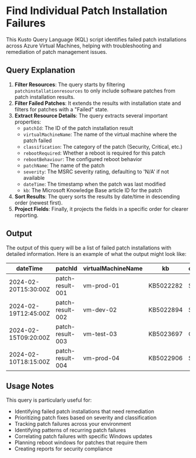 # Find Individual Patch Installation Failures

This Kusto Query Language (KQL) script identifies failed patch installations across Azure Virtual Machines, helping with troubleshooting and remediation of patch management issues.

## Query Explanation

1. **Filter Resources**: The query starts by filtering `patchinstallationresources` to only include software patches from patch installation results.
2. **Filter Failed Patches**: It extends the results with installation state and filters for patches with a "Failed" state.
3. **Extract Resource Details**: The query extracts several important properties:
   - `patchId`: The ID of the patch installation result
   - `virtualMachineName`: The name of the virtual machine where the patch failed
   - `classification`: The category of the patch (Security, Critical, etc.)
   - `rebootRequired`: Whether a reboot is required for this patch
   - `rebootBehaviour`: The configured reboot behavior
   - `patchName`: The name of the patch
   - `severity`: The MSRC severity rating, defaulting to 'N/A' if not available
   - `dateTime`: The timestamp when the patch was last modified
   - `kb`: The Microsoft Knowledge Base article ID for the patch
4. **Sort Results**: The query sorts the results by date/time in descending order (newest first).
5. **Project Fields**: Finally, it projects the fields in a specific order for clearer reporting.

## Output
The output of this query will be a list of failed patch installations with detailed information. Here is an example of what the output might look like:

| dateTime | patchId | virtualMachineName | kb | classification | severity | patchName | installationState | rebootRequired | rebootBehaviour |
|----------|---------|-------------------|-----|----------------|----------|-----------|-------------------|----------------|-----------------|
| 2024-02-20T15:30:00Z | patch-result-001 | vm-prod-01 | KB5022282 | Security | Critical | 2023-01 Security Update | Failed | True | Never |
| 2024-02-19T12:45:00Z | patch-result-002 | vm-dev-02 | KB5022894 | Security | Important | 2023-02 Cumulative Update | Failed | True | IfRequired |
| 2024-02-15T09:20:00Z | patch-result-003 | vm-test-03 | KB5023697 | Critical | Critical | 2023-03 Cumulative Update | Failed | True | Always |
| 2024-02-10T18:15:00Z | patch-result-004 | vm-prod-04 | KB5022906 | Security | Moderate | 2023-02 Security Update | Failed | False | Never |

## Usage Notes
This query is particularly useful for:
- Identifying failed patch installations that need remediation
- Prioritizing patch fixes based on severity and classification
- Tracking patch failures across your environment
- Identifying patterns of recurring patch failures
- Correlating patch failures with specific Windows updates
- Planning reboot windows for patches that require them
- Creating reports for security compliance